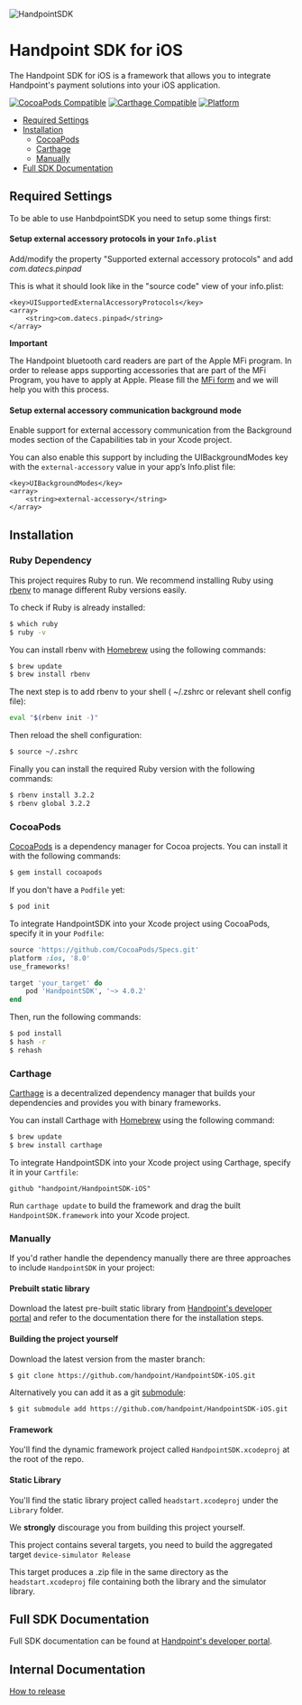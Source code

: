 ![HandpointSDK](https://github.com/handpoint/HandpointSDK-iOS/raw/master/logo.png)

# Handpoint SDK for iOS

The Handpoint SDK for iOS is a framework that allows you to integrate Handpoint's payment solutions into your iOS application.

[![CocoaPods Compatible](https://img.shields.io/cocoapods/v/HandpointSDK.svg)](https://img.shields.io/cocoapods/v/HandpointSDK.svg)
[![Carthage Compatible](https://img.shields.io/badge/Carthage-compatible-4BC51D.svg?style=flat)](https://github.com/Carthage/Carthage)
[![Platform](https://img.shields.io/cocoapods/p/HandpointSDK.svg?style=flat)](https://cocoapods.org/pods/HandpointSDK)


- [Required Settings](#required-settings)
- [Installation](#installation)
    - [CocoaPods](#cocoapods)
    - [Carthage](#carthage)
    - [Manually](#manually)
- [Full SDK Documentation](#full-sdk-documentation)


## Required Settings

To be able to use HanbdpointSDK you need to setup some things first:

#### Setup external accessory protocols in your `Info.plist`

Add/modify the property "Supported external accessory protocols" and add *com.datecs.pinpad*

This is what it should look like in the "source code" view of your info.plist:

```plist
<key>UISupportedExternalAccessoryProtocols</key>
<array>
    <string>com.datecs.pinpad</string>
</array>
```

**Important**

The Handpoint bluetooth card readers are part of the Apple MFi program. In order to release apps supporting accessories that are part of the MFi Program, you have to apply at Apple. Please fill the [MFi form](http://hndpt.co/hp-mfi) and we will help you with this process.

#### Setup external accessory communication background mode

Enable support for external accessory communication from the Background modes section of the Capabilities tab in your Xcode project.

You can also enable this support by including the UIBackgroundModes key with the `external-accessory` value in your app’s Info.plist file:

```plist
<key>UIBackgroundModes</key>
<array>
    <string>external-accessory</string>
</array>
```

## Installation

### Ruby Dependency
This project requires Ruby to run. We recommend installing Ruby using [rbenv](https://github.com/rbenv/rbenv) to manage different Ruby versions easily.

To check if Ruby is already installed:

```bash
$ which ruby
$ ruby -v
```

You can install rbenv with [Homebrew](https://brew.sh/) using the following commands:

```bash
$ brew update
$ brew install rbenv
```

The next step is to add rbenv to your shell ( ~/.zshrc or relevant shell config file):

```bash
eval "$(rbenv init -)"
```

Then reload the shell configuration:

```bash
$ source ~/.zshrc
```

Finally you can install the required Ruby version with the following commands:

```bash
$ rbenv install 3.2.2
$ rbenv global 3.2.2
```

### CocoaPods

[CocoaPods](https://cocoapods.org) is a dependency manager for Cocoa projects. You can install it with the following commands:

```bash
$ gem install cocoapods
```

If you don't have a `Podfile` yet:

```bash
$ pod init
```

To integrate HandpointSDK into your Xcode project using CocoaPods, specify it in your `Podfile`:

```ruby
source 'https://github.com/CocoaPods/Specs.git'
platform :ios, '8.0'
use_frameworks!

target 'your_target' do
    pod 'HandpointSDK', '~> 4.0.2'
end
```

Then, run the following commands:

```bash
$ pod install
$ hash -r
$ rehash
```

### Carthage

[Carthage](https://github.com/Carthage/Carthage) is a decentralized dependency manager that builds your dependencies and provides you with binary frameworks.

You can install Carthage with [Homebrew](https://brew.sh/) using the following command:

```bash
$ brew update
$ brew install carthage
```

To integrate HandpointSDK into your Xcode project using Carthage, specify it in your `Cartfile`:

```ogdl
github "handpoint/HandpointSDK-iOS"
```

Run `carthage update` to build the framework and drag the built `HandpointSDK.framework` into your Xcode project.

### Manually

If you'd rather handle the dependency manually there are three approaches to include `HandpointSDK` in your project:

#### Prebuilt static library

Download the latest pre-built static library from [Handpoint's developer portal](https://www.handpoint.com/docs/device/iOS/) and refer to the documentation there for the installation steps.

#### Building the project yourself

Download the latest version from the master branch:

  ```bash
  $ git clone https://github.com/handpoint/HandpointSDK-iOS.git
  ```

Alternatively you can add it as a git [submodule](https://git-scm.com/docs/git-submodule):

  ```bash
  $ git submodule add https://github.com/handpoint/HandpointSDK-iOS.git
  ```

#### Framework

You'll find the dynamic framework project called `HandpointSDK.xcodeproj` at the root of the repo.

#### Static Library

You'll find the static library project called `headstart.xcodeproj` under the `Library` folder.

We **strongly** discourage you from building this project yourself.
 
This project contains several targets, you need to build the aggregated target `device-simulator Release`

This target produces a .zip file in the same directory as the `headstart.xcodeproj` file containing both the library and the simulator library.

## Full SDK Documentation

Full SDK documentation can be found at [Handpoint's developer portal](https://www.handpoint.com/docs/device/iOS/).

## Internal Documentation

[How to release](./RELEASE.md)
